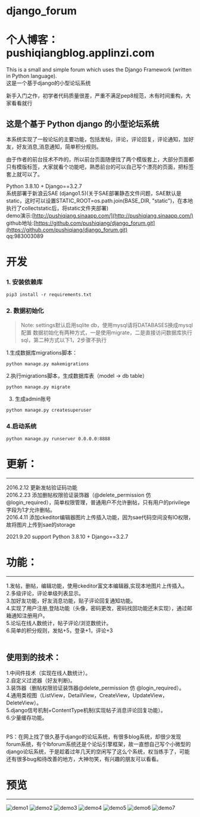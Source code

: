 # django_forum
# 个人博客：pushiqiangblog.applinzi.com
This is a small and simple forum which uses the Django Framework (written in Python language).<br>
这是一个基于django的小型论坛系统

新手入门之作，初学者代码质量很差，严重不满足pep8规范，木有时间重构，大家看看就行

这是个基于 Python django 的小型论坛系统
---
本系统实现了一般论坛的主要功能，包括发帖，评论，评论回复，评论通知，加好友，好友消息,消息通知，简单积分规则。

由于作者的前台技术不咋的，所以前台页面随便找了两个模版套上，大部分页面都只有模版标签，大家就看个功能吧，熟悉前台的可以自己写个漂亮的页面，把标签套上就可以了。
<br>

Python 3.8.10 + Django==3.2.7<br>
系统部署于新浪云SAE (django1.5)(关于SAE部署静态文件问题，SAE默认是static，这时可以设置STATIC_ROOT=os.path.join(BASE_DIR, "static")，在本地执行了collectstatic后，将static文件夹部署)<br>
demo演示:[http://pushiqiang.sinaapp.com/](http://pushiqiang.sinaapp.com/)<br>
github地址:[https://github.com/pushiqiang/django_forum.git](https://github.com/pushiqiang/django_forum.git)<br>
qq:983003089


# 开发

### 1. 安装依赖库
```
pip3 install -r requirements.txt
```

### 2. 数据初始化

> Note: settings默认启用sqlite db，使用mysql请将DATABASES换成mysql配置
> 数据初始化有两种方式，一是使用migrate，二是直接访问数据库执行sql，第二种方式以下1，2步骤不执行

1.生成数据库migrations脚本：

```
python manage.py makemigrations
```

2.执行migrations脚本，生成数据库表（model -> db table）
```
python manage.py migrate
```

3. 生成admin账号
```
python manage.py createsuperuser
```

### 4.启动系统
```
python manage.py runserver 0.0.0.0:8888
```


# 更新：
---
2016.2.12  更新发帖验证码功能<br>
2016.2.23  添加删帖权限验证装饰器（@delete_permission 仿 @login_required），简单权限管理，普通用户不允许删帖，只有用户的privilege字段为1才允许删帖。<br>
2016.4.11  添加ckeditor编辑器图片上传插入功能，因为sae代码空间没有IO权限，故将图片上传到sae的storage

2021.9.20  support Python 3.8.10 + Django==3.2.7

# 功能：
---
1.发帖，删帖，编辑功能，使用ckeditor富文本编辑器,实现本地图片上传插入。<br>
2.多级评论，评论单级列表显示。<br>
3.加好友功能，好友消息功能，贴子评论回复通知功能。<br>
4.实现了用户注册,登陆功能（头像，密码更改，密码找回功能还未实现），通过邮箱通知注册用户。<br>
5.论坛在线人数统计，帖子评论/浏览数统计。<br>
6.简单的积分规则，发帖+5，登录+1，评论+3<br>
<br>

使用到的技术：
---
1.中间件技术（实现在线人数统计）。<br>
2.自定义过滤器（好友判断)。<br>
3.装饰器（删帖权限验证装饰器@delete_permission 仿 @login_required）。<br>
4.通用类视图（ListView，DetailView，CreateView，UpdateView，DeleteView）。<br>
5.django信号机制+ContentType机制(实现帖子消息评论回复功能）。<br>
6.少量缓存功能。<br>

<br>
PS：在网上找了很久基于django的论坛系统，有很多blog系统，却很少发现forum系统，有个lbforum系统还是个论坛引擎框架，故一直想自己写个小微型的django论坛系统，于是趁着过年几天的空闲写了这么个系统，权当练手了，可能还有很多bug和待改善的地方，大神勿笑，有兴趣的朋友可以看看。<br>

# 预览
---
![demo1](demo/f1.jpg)
![demo2](demo/f2.jpg)
![demo3](demo/f3.jpg)
![demo4](demo/f4.jpg)
![demo5](demo/1.png)
![demo6](demo/2.png)
![demo7](demo/3.png)

